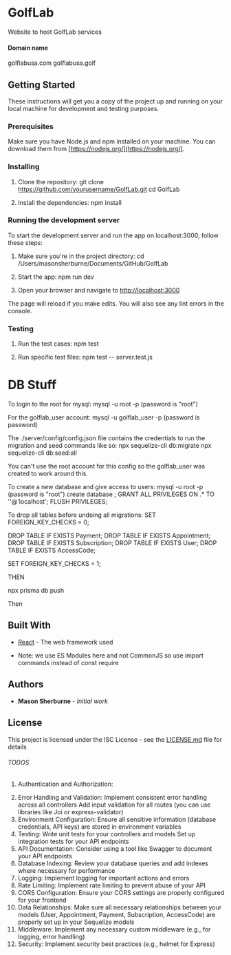 # GolfLab
Website to host GolfLab services

#### Domain name ####
golflabusa.com
golflabusa.golf

## Getting Started

These instructions will get you a copy of the project up and running on your local machine for development and testing purposes.

### Prerequisites

Make sure you have Node.js and npm installed on your machine. You can download them from [https://nodejs.org/](https://nodejs.org/).

### Installing

1. Clone the repository:
git clone https://github.com/yourusername/GolfLab.git
cd GolfLab

2. Install the dependencies:
npm install


### Running the development server

To start the development server and run the app on localhost:3000, follow these steps:

1. Make sure you're in the project directory:
cd /Users/masonsherburne/Documents/GitHub/GolfLab

2. Start the app:
npm run dev

3. Open your browser and navigate to [http://localhost:3000](http://localhost:3000)

The page will reload if you make edits. You will also see any lint errors in the console.

### Testing
1. Run the test cases:
npm test

2. Run specific test files:
npm test -- server.test.js

# DB Stuff
To login to the root for mysql: 
mysql -u root -p 
(password is "root")

For the golflab_user account:
mysql -u golflab_user -p
(password is password)

The ./server/config/config.json file contains the credentials to run the migration and seed commands like so:
npx sequelize-cli db:migrate
npx sequelize-cli db:seed:all

You can't use the root account for this config so the golflab_user was created to work around this. 

To create a new database and give access to users:
mysql -u root -p 
(password is "root")
create database <db name>;
GRANT ALL PRIVILEGES ON <db name>.* TO '<user>'@'localhost';
FLUSH PRIVILEGES;

To drop all tables before undoing all migrations:
SET FOREIGN_KEY_CHECKS = 0;

DROP TABLE IF EXISTS Payment;
DROP TABLE IF EXISTS Appointment;
DROP TABLE IF EXISTS Subscription;
DROP TABLE IF EXISTS User;
DROP TABLE IF EXISTS AccessCode;

SET FOREIGN_KEY_CHECKS = 1;

THEN

npx prisma db push

Then




## Built With

* [React](https://reactjs.org/) - The web framework used

* Note: we use ES Modules here and not CommonJS so use import commands instead of const require

## Authors

* **Mason Sherburne** - *Initial work*

## License

This project is licensed under the ISC License - see the [LICENSE.md](LICENSE.md) file for details




###### TODOS ######
1. Authentication and Authorization:
<!-- Implement user authentication (login, logout, register)
Set up middleware for protecting routes that require authentication
Implement role-based access control if needed (e.g., admin vs regular user) -->
2. Error Handling and Validation:
Implement consistent error handling across all controllers
Add input validation for all routes (you can use libraries like Joi or express-validator)
3. Environment Configuration:
Ensure all sensitive information (database credentials, API keys) are stored in environment variables
4. Testing:
Write unit tests for your controllers and models
Set up integration tests for your API endpoints
5. API Documentation:
Consider using a tool like Swagger to document your API endpoints
6. Database Indexing:
Review your database queries and add indexes where necessary for performance
7. Logging:
Implement logging for important actions and errors
8. Rate Limiting:
Implement rate limiting to prevent abuse of your API
9. CORS Configuration:
Ensure your CORS settings are properly configured for your frontend
10. Data Relationships:
Make sure all necessary relationships between your models (User, Appointment, Payment, Subscription, AccessCode) are properly set up in your Sequelize models
11. Middleware:
Implement any necessary custom middleware (e.g., for logging, error handling)
12. Security:
Implement security best practices (e.g., helmet for Express)